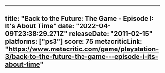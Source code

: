 
---
title: "Back to the Future: The Game - Episode I: It's About Time"
date: "2022-04-09T23:38:29.271Z"
releaseDate: "2011-02-15"
platforms: ["ps3"]
score: 75
metacriticLink: "https://www.metacritic.com/game/playstation-3/back-to-the-future-the-game---episode-i-its-about-time"
---
